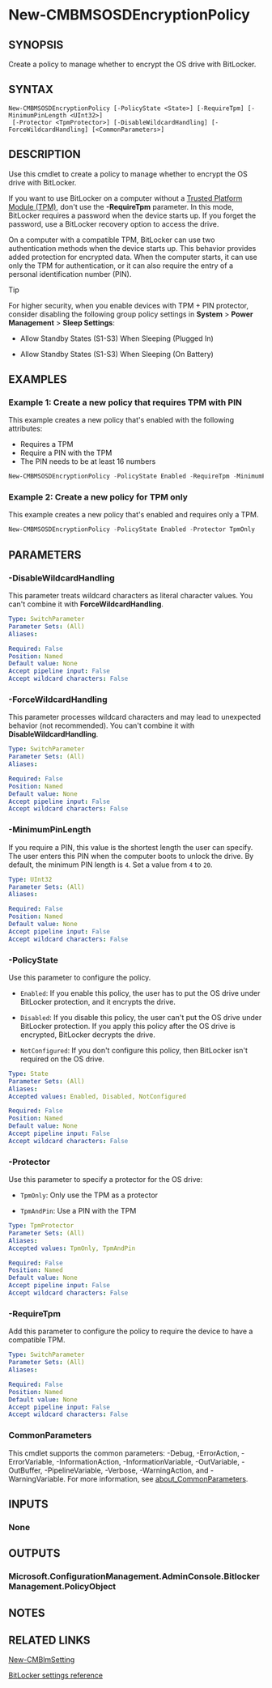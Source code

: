 ﻿---
external help file: AdminUI.PS.dll-Help.xml
Module Name: ConfigurationManager
ms.date: 08/13/2020
online version:
schema: 2.0.0
---

# New-CMBMSOSDEncryptionPolicy

## SYNOPSIS

Create a policy to manage whether to encrypt the OS drive with BitLocker.

## SYNTAX

```
New-CMBMSOSDEncryptionPolicy [-PolicyState <State>] [-RequireTpm] [-MinimumPinLength <UInt32>]
 [-Protector <TpmProtector>] [-DisableWildcardHandling] [-ForceWildcardHandling] [<CommonParameters>]
```

## DESCRIPTION

Use this cmdlet to create a policy to manage whether to encrypt the OS drive with BitLocker.

If you want to use BitLocker on a computer without a [Trusted Platform Module (TPM)](/windows/security/information-protection/tpm/trusted-platform-module-top-node), don't use the **-RequireTpm** parameter. In this mode, BitLocker requires a password when the device starts up. If you forget the password, use a BitLocker recovery option to access the drive.

On a computer with a compatible TPM, BitLocker can use two authentication methods when the device starts up. This behavior provides added protection for encrypted data. When the computer starts, it can use only the TPM for authentication, or it can also require the entry of a personal identification number (PIN).

> [!TIP]
> For higher security, when you enable devices with TPM + PIN protector, consider disabling the following group policy settings in **System** > **Power Management** > **Sleep Settings**:
>
> - Allow Standby States (S1-S3) When Sleeping (Plugged In)
>
> - Allow Standby States (S1-S3) When Sleeping (On Battery)

## EXAMPLES

### Example 1: Create a new policy that requires TPM with PIN

This example creates a new policy that's enabled with the following attributes:

- Requires a TPM
- Require a PIN with the TPM
- The PIN needs to be at least 16 numbers

```powershell
New-CMBMSOSDEncryptionPolicy -PolicyState Enabled -RequireTpm -MinimumPinLength 16 -Protector TpmAndPin
```

### Example 2: Create a new policy for TPM only

This example creates a new policy that's enabled and requires only a TPM.

```powershell
New-CMBMSOSDEncryptionPolicy -PolicyState Enabled -Protector TpmOnly
```

## PARAMETERS

### -DisableWildcardHandling

This parameter treats wildcard characters as literal character values. You can't combine it with **ForceWildcardHandling**.

```yaml
Type: SwitchParameter
Parameter Sets: (All)
Aliases:

Required: False
Position: Named
Default value: None
Accept pipeline input: False
Accept wildcard characters: False
```

### -ForceWildcardHandling

This parameter processes wildcard characters and may lead to unexpected behavior (not recommended). You can't combine it with **DisableWildcardHandling**.

```yaml
Type: SwitchParameter
Parameter Sets: (All)
Aliases:

Required: False
Position: Named
Default value: None
Accept pipeline input: False
Accept wildcard characters: False
```

### -MinimumPinLength

If you require a PIN, this value is the shortest length the user can specify. The user enters this PIN when the computer boots to unlock the drive. By default, the minimum PIN length is `4`. Set a value from `4` to `20`.

```yaml
Type: UInt32
Parameter Sets: (All)
Aliases:

Required: False
Position: Named
Default value: None
Accept pipeline input: False
Accept wildcard characters: False
```

### -PolicyState

Use this parameter to configure the policy.

- `Enabled`: If you enable this policy, the user has to put the OS drive under BitLocker protection, and it encrypts the drive.

- `Disabled`: If you disable this policy, the user can't put the OS drive under BitLocker protection. If you apply this policy after the OS drive is encrypted, BitLocker decrypts the drive.

- `NotConfigured`: If you don't configure this policy, then BitLocker isn't required on the OS drive.

```yaml
Type: State
Parameter Sets: (All)
Aliases:
Accepted values: Enabled, Disabled, NotConfigured

Required: False
Position: Named
Default value: None
Accept pipeline input: False
Accept wildcard characters: False
```

### -Protector

Use this parameter to specify a protector for the OS drive:

- `TpmOnly`: Only use the TPM as a protector

- `TpmAndPin`: Use a PIN with the TPM

```yaml
Type: TpmProtector
Parameter Sets: (All)
Aliases:
Accepted values: TpmOnly, TpmAndPin

Required: False
Position: Named
Default value: None
Accept pipeline input: False
Accept wildcard characters: False
```

### -RequireTpm

Add this parameter to configure the policy to require the device to have a compatible TPM.

```yaml
Type: SwitchParameter
Parameter Sets: (All)
Aliases:

Required: False
Position: Named
Default value: None
Accept pipeline input: False
Accept wildcard characters: False
```

### CommonParameters
This cmdlet supports the common parameters: -Debug, -ErrorAction, -ErrorVariable, -InformationAction, -InformationVariable, -OutVariable, -OutBuffer, -PipelineVariable, -Verbose, -WarningAction, and -WarningVariable. For more information, see [about_CommonParameters](http://go.microsoft.com/fwlink/?LinkID=113216).

## INPUTS

### None

## OUTPUTS

### Microsoft.ConfigurationManagement.AdminConsole.BitlockerManagement.PolicyObject

## NOTES

## RELATED LINKS

[New-CMBlmSetting](New-CMBlmSetting.md)

[BitLocker settings reference](/mem/configmgr/protect/tech-ref/bitlocker/settings#operating-system-drive-encryption-settings)
